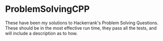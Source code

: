 # ProblemSolvingCPP
These have been my solutions to Hackerrank's Problem Solving Questions. These should be in the most effective run time, they pass all the tests, and will include a description as to how.
